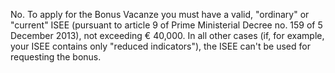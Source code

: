No. To apply for the Bonus Vacanze you must have a valid, "ordinary" or "current" ISEE (pursuant to article 9 of Prime Ministerial Decree no. 159 of 5 December 2013), not exceeding € 40,000. In all other cases (if, for example, your ISEE contains only "reduced indicators"), the ISEE can't be used for requesting the bonus.